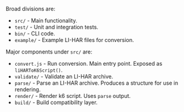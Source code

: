Broad divisions are:

* `src/` - Main functionality.
* `test/` - Unit and integration tests.
* `bin/` - CLI code.
* `example/` - Example LI-HAR files for conversion.

Major components under `src/` are:

* `convert.js` - Run conversion. Main entry point. Exposed as
  `liHARToK6Script()`.
* `validate/` - Validate an LI-HAR archive.
* `parse/` - Parse an LI-HAR archive. Produces a structure for use in
  rendering.
* `render/` - Render k6 script. Uses `parse` output.
* `build/` - Build compatibility layer.
